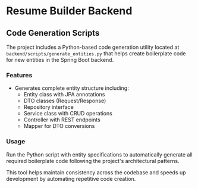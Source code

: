# Resume Builder Backend

## Code Generation Scripts

The project includes a Python-based code generation utility located at `backend/scripts/generate_entities.py` that helps create boilerplate code for new entities in the Spring Boot backend.

### Features
- Generates complete entity structure including:
  - Entity class with JPA annotations
  - DTO classes (Request/Response)
  - Repository interface
  - Service class with CRUD operations
  - Controller with REST endpoints
  - Mapper for DTO conversions
  
### Usage
Run the Python script with entity specifications to automatically generate all required boilerplate code following the project's architectural patterns.

This tool helps maintain consistency across the codebase and speeds up development by automating repetitive code creation.